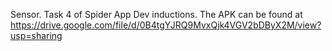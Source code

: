 Sensor.
Task 4 of Spider App Dev inductions.
The APK can be found at https://drive.google.com/file/d/0B4tgYJRQ9MvxQjk4VGV2bDByX2M/view?usp=sharing

